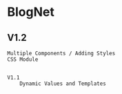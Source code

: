 # BlogNet


## V1.2 
    Multiple Components / Adding Styles
    CSS Module


    V1.1
        Dynamic Values and Templates